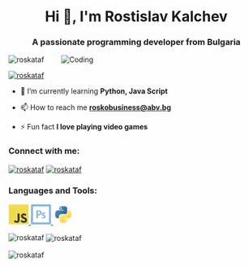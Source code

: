 <h1 align="center">Hi 👋, I'm Rostislav Kalchev</h1>
<h3 align="center">A passionate programming developer from Bulgaria</h3>
<img align="right" alt="Coding" width="400" src="https://i.pinimg.com/originals/e4/26/70/e426702edf874b181aced1e2fa5c6cde.gif">

<p align="left"> <img src="https://komarev.com/ghpvc/?username=roskataf&label=Profile%20views&color=0e75b6&style=flat" alt="roskataf" /> </p>

<p align="left"> <a href="https://twitter.com/roskataf" target="blank"><img src="https://img.shields.io/twitter/follow/roskataf?logo=twitter&style=for-the-badge" alt="roskataf" /></a> </p>

- 🌱 I’m currently learning **Python, Java Script**

- 📫 How to reach me **roskobusiness@abv.bg**

- ⚡ Fun fact **I love playing video games**

<h3 align="left">Connect with me:</h3>
<p align="left">
<a href="https://twitter.com/roskataf" target="blank"><img align="center" src="https://raw.githubusercontent.com/rahuldkjain/github-profile-readme-generator/master/src/images/icons/Social/twitter.svg" alt="roskataf" height="30" width="40" /></a>
<a href="https://www.youtube.com/c/roskataf" target="blank"><img align="center" src="https://raw.githubusercontent.com/rahuldkjain/github-profile-readme-generator/master/src/images/icons/Social/youtube.svg" alt="roskataf" height="30" width="40" /></a>
</p>

<h3 align="left">Languages and Tools:</h3>
<p align="left"> <a href="https://developer.mozilla.org/en-US/docs/Web/JavaScript" target="_blank" rel="noreferrer"> <img src="https://raw.githubusercontent.com/devicons/devicon/master/icons/javascript/javascript-original.svg" alt="javascript" width="40" height="40"/> </a> <a href="https://www.photoshop.com/en" target="_blank" rel="noreferrer"> <img src="https://raw.githubusercontent.com/devicons/devicon/master/icons/photoshop/photoshop-line.svg" alt="photoshop" width="40" height="40"/> </a> <a href="https://www.python.org" target="_blank" rel="noreferrer"> <img src="https://raw.githubusercontent.com/devicons/devicon/master/icons/python/python-original.svg" alt="python" width="40" height="40"/> </a> </p>

<p><img align="left" src="https://github-readme-stats.vercel.app/api/top-langs?username=roskataf&show_icons=true&locale=en&layout=compact" alt="roskataf" /></p>

<p>&nbsp;<img align="center" src="https://github-readme-stats.vercel.app/api?username=roskataf&show_icons=true&locale=en" alt="roskataf" /></p>

<p><img align="center" src="https://github-readme-streak-stats.herokuapp.com/?user=roskataf&" alt="roskataf" /></p>
